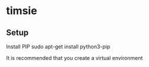 # timsie

## Setup 
Install PIP 
    sudo apt-get install python3-pip

It is recommended that you create a virtual environment

